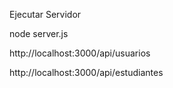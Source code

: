 Ejecutar Servidor

node server.js

http://localhost:3000/api/usuarios

http://localhost:3000/api/estudiantes